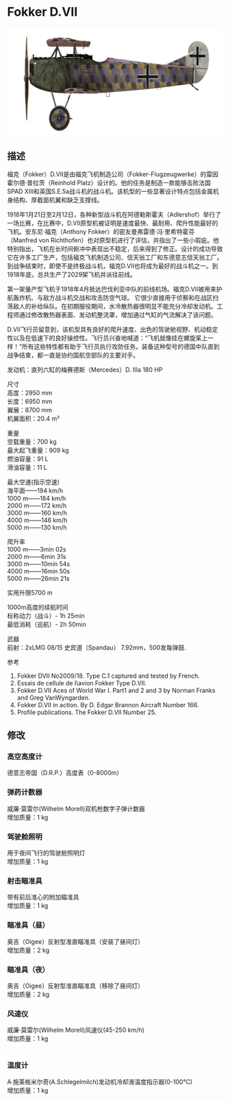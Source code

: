 # Fokker D.VII  
  
![fokkerd7](../images/fokkerd7.png)  
  
## 描述  
  
福克（Fokker）D.VII是由福克飞机制造公司（Fokker-Flugzeugwerke）的雷因霍尔德·普拉茨（Reinhold Platz）设计的。他的任务是制造一款能够击败法国SPAD XIII和英国S.E.5a战斗机的战斗机。该机型的一些显著设计特点包括金属机身结构、厚截面机翼和缺乏支撑线。   
  
1918年1月21日至2月12日，各种新型战斗机在阿德勒斯霍夫（Adlershof）举行了一场比赛，在比赛中，D.VII原型机被证明是速度最快、最耐用、爬升性能最好的飞机。安东尼·福克（Anthony Fokker）的密友曼弗雷德·冯·里希特霍芬（Manfred von Richthofen）也对原型机进行了评估，并指出了一些小瑕疵。他特别指出，飞机在长时间俯冲中表现出不稳定，后来得到了修正。设计的成功导致它在许多工厂生产，包括福克飞机制造公司、信天翁工厂和东德意志信天翁工厂。到战争结束时，即使不是终极战斗机，福克D.VII也将成为最好的战斗机之一。到1918年底，总共生产了2029架飞机并派往前线。   
  
第一架量产型飞机于1918年4月抵达巴伐利亚中队的前线机场。福克D.VII被用来护航轰炸机、与敌方战斗机交战和攻击防空气球。 它很少直接用于侦察和在战区扫荡敌人的补给纵队。在初期服役期间，水冷散热器很明显不能充分冷却发动机。工程师通过修改散热器表面、发动机整流罩，增加通过气缸的气流解决了该问题。   
  
D.VII飞行员留意到，该机型具有良好的爬升速度、出色的驾驶舱视野、机动稳定性以及在低速下的良好操控性。飞行员兴奋地喊道：“飞机就像挂在螺旋桨上一样！”所有这些特性都有助于飞行员执行攻防任务。装备这种型号的德国中队直到战争结束，都一直是协约国航空部队的主要对手。  
  
  
发动机：直列六缸的梅赛德斯（Mercedes）D. IIIa 180 HP  
  
尺寸  
高度：2950 mm  
长度：6950 mm  
翼展：8700 mm  
机翼面积：20.4 m²  
  
重量  
空载重量：700 kg  
最大起飞重量：909 kg  
燃油容量：91 L  
滑油容量：11 L  
  
最大空速(指示空速)  
海平面——194 km/h  
1000 m——184 km/h  
2000 m——172 km/h  
3000 m——160 km/h  
4000 m——146 km/h  
5000 m——130 km/h  
  
爬升率  
1000 m——3min 02s  
2000 m——6min 31s  
3000 m——10min 54s  
4000 m——16min 50s  
5000 m——26min 21s  
  
实用升限5700 m  
  
1000m高度的续航时间  
标称动力（战斗）- 1h 25min  
最低消耗（巡航）- 2h 50min  
  
武器  
前射：2хLMG 08/15 史宾道（Spandau） 7.92mm，500发每弹鼓.  
  
参考  
1) Fokker DVII No2009/18. Type C.1 captured and tested by French.  
2) Essais de cellule de l\avion Fokker Type D.VII.  
3) Fokker D.VII Aces of World War I. Part1 and 2 and 3 by Norman Franks and Greg VanWyngarden.  
4) Fokker D.VII in action. By D. Edgar Brannon Aircraft Number 166.  
5) Profile publications. The Fokker D.VII Number 25.  
  
## 修改  
  
  
### 高空高度计  
  
德意志帝国（D.R.P.）高度表（0-8000m）  
  
  
### 弹药计数器  
  
威廉·莫雷尔(Wilhelm Morell)双机枪数字子弹计数器  
增加质量：1 kg  
  
  
### 驾驶舱照明  
  
用于夜间飞行的驾驶舱照明灯  
增加质量：1 kg  
  
  
### 射击瞄准具  
  
带有前后准心的附加瞄准具  
增加质量：1 kg  
  
  
### 瞄准具（昼）  
  
奥吉（Oigee）反射型准直瞄准具（安装了昼间灯）  
增加质量：2 kg  
  
  
### 瞄准具（夜）  
  
奥吉（Oigee）反射型准直瞄准具（移除了昼间灯）  
增加质量：2 kg  
  
  
### 风速仪  
  
威廉·莫雷尔(Wilhelm Morell)风速仪(45-250 km/h)  
增加质量：1 kg  
  ﻿
  
### 温度计  
  
A·施莱格米尔奇(A.Schlegelmilch)发动机冷却液温度指示器(0-100℃)  
增加质量：1 kg  
